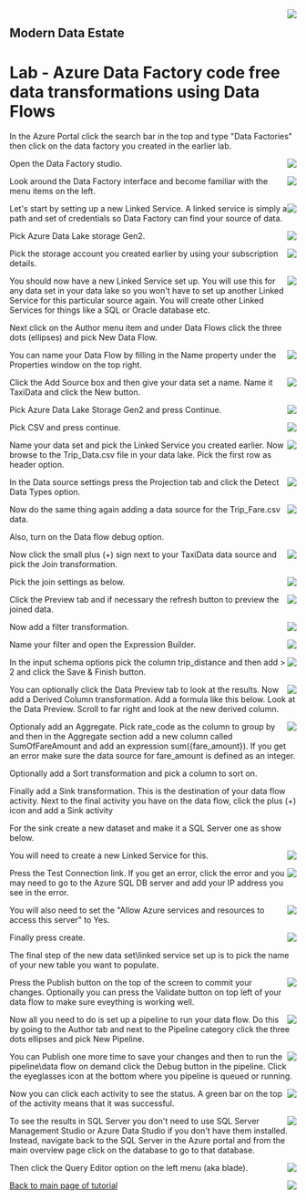 <img style="float: right;" src="../../graphics/solutions-microsoft-logo-small.png">

## Modern Data Estate
# Lab - Azure Data Factory code free data transformations using Data Flows

In the Azure Portal click the search bar in the top and type "Data Factories"
then click on the data factory you created in the earlier lab.

<img style="float: right;" src="../../graphics/DF_FindFactory.png">

Open the Data Factory studio.

<img style="float: right;" src="../../graphics/DF_OpenDF.png">

Look around the Data Factory interface and become familiar with the menu items on the left.

<img style="float: right;" src="../../graphics/DF_Splash.png">

Let's start by setting up a new Linked Service. A linked service is simply a path and set of credentials so Data Factory can find your source of data.

<img style="float: right;" src="../../graphics/DF_NewLinkedService.png">

Pick Azure Data Lake storage Gen2.

<img style="float: right;" src="../../graphics/DF_DataLakeSource.png">

Pick the storage account you created earlier by using your subscription details.

<img style="float: right;" src="../../graphics/DF_Credentials.png">

You should now have a new Linked Service set up.  You will use this for any data set in your data lake
so you won't have to set up another Linked Service for this particular source again.  You will create
other Linked Services for things like a SQL or Oracle database etc.

Next click on the Author menu item and under Data Flows click the three dots (ellipses) and pick New Data Flow.

<img style="float: right;" src="../../graphics/DF_AuthorDataFlow.png">

You can name your Data Flow by filling in the Name property under the Properties window on the top right. 

<img style="float: right;" src="../../graphics/DF_DFName.png">

Click the Add Source box and then give your data set a name.  Name it TaxiData and click the New button.

<img style="float: right;" src="../../graphics/DF_NewSource.png">

Pick Azure Data Lake Storage Gen2 and press Continue.

<img style="float: right;" src="../../graphics/DF_NewDataSet1.png">

Pick CSV and press continue.

<img style="float: right;" src="../../graphics/DF_NewDataSet2.png">

Name your data set and pick the Linked Service you created earlier.  Now browse to the Trip_Data.csv file
in your data lake. Pick the first row as header option.

<img style="float: right;" src="../../graphics/DF_NewDataSet3.png">

In the Data source settings press the Projection tab and click the Detect Data Types option.

<img style="float: right;" src="../../graphics/DF_Projection1.png">

Now do the same thing again adding a data source for the Trip_Fare.csv data.

Also, turn on the Data flow debug option.

<img style="float: right;" src="../../graphics/DF_Debug.png">

Now click the small plus (+) sign next to your TaxiData data source and pick the Join transformation. 

<img style="float: right;" src="../../graphics/DF_Join1.png">

Pick the join settings as below.

<img style="float: right;" src="../../graphics/DF_Join2.png">

Click the Preview tab and if necessary the refresh button to preview the joined data.

<img style="float: right;" src="../../graphics/DF_JoinPreview.png">

Now add a filter transformation.

<img style="float: right;" src="../../graphics/DF_Filter.png">

Name your filter and open the Expression Builder.

<img style="float: right;" src="../../graphics/DF_Filter2.png">

In the input schema options pick the column trip_distance and then add > 2 and click the Save & Finish button.

<img style="float: right;" src="../../graphics/DF_Filter3.png">

You can optionally click the Data Preview tab to look at the results. 
Now add a Derived Column transformation. Add a formula like this below.
Look at the Data Preview. Scroll to far right and look at the new derived column.

<img style="float: right;" src="../../graphics/DF_Derived.png">

Optionaly add an Aggregate.  Pick rate_code as the column to group by and then in the Aggregate section add a new column called SumOfFareAmount and add 
an expression sum({fare_amount}). If you get an error make sure the data source for fare_amount is defined as an integer. 

Optionally add a Sort transformation and pick a column to sort on.

Finally add a Sink transformation. This is the destination of your data flow activity. 
Next to the final activity you have on the data flow, click the plus (+) icon and add a Sink activity

For the sink create a new dataset and make it a SQL Server one as show below.

<img style="float: right;" src="../../graphics/AzureSQLDB.png">

You will need to create a new Linked Service for this.

<img style="float: right;" src="../../graphics/AzureSQLDB2.png">

Press the Test Connection link. If you get an error, click the error and you may need to go to the Azure SQL DB server and add
your IP address you see in the error. 

<img style="float: right;" src="../../graphics/AzureSQLDBFirewall.png">

You will also need to set the "Allow Azure services and resources to access this server" to Yes.

<img style="float: right;" src="../../graphics/AzureSQLDBFirewall2.png">

Finally press create.

The final step of the new data set\linked service set up is to pick the name of your new table you want to populate.

<img style="float: right;" src="../../graphics/DF_Sink5.png">

Press the Publish button on the top of the screen to commit your changes. Optionally you can press
the Validate button on top left of your data flow to make sure eveything is working well.

<img style="float: right;" src="../../graphics/DF_Publish.png">

Now all you need to do is set up a pipeline to run your data flow.  Do this by
going to the Author tab and next to the Pipeline category click the three dots ellipses and pick New Pipeline.

<img style="float: right;" src="../../graphics/DF_Pipeline1.png">

You can Publish one more time to save your changes and then to run the pipeline\data flow on demand click the Debug button in the pipeline. 
Click the eyeglasses icon at the bottom where you pipeline is queued or running. 

<img style="float: right;" src="../../graphics/DF_Pipeline2.png">

Now you can click each activity to see the status.  A green bar on the top of the activity means that it was successful. 

<img style="float: right;" src="../../graphics/DF_Pipeline3.png">

To see the results in SQL Server you don't need to use SQL Server Management Studio or Azure Data Studio if you 
don't have them installed. Instead, navigate back to the SQL Server in the Azure portal and from the main overview
page click on the database to go to that database.

<img style="float: right;" src="../../graphics/DF_SelectFromSQL2.png">

Then click the Query Editor option on the left menu (aka blade).

<img style="float: right;" src="../../graphics/DF_SelectFromSQL.png">


[Back to main page of tutorial](https://github.com/krepko7/Modern-Data-Estate)
